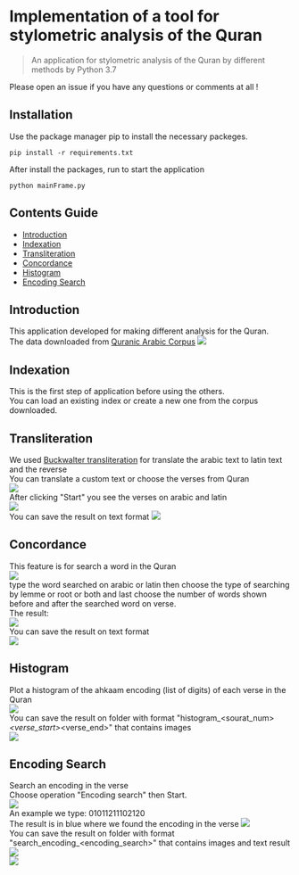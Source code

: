 # Implementation of a tool for stylometric analysis of the Quran

>An application for stylometric analysis of the Quran by different methods by Python 3.7

Please open an issue if you have any questions or comments at all !

## Installation
Use the package manager pip to install the necessary packeges.
```shell
pip install -r requirements.txt
```
After install the packages, run to start the application
```shell
python mainFrame.py
```

## Contents Guide

+ [Introduction](#introduction)
+ [Indexation](#indexation)
+ [Transliteration](#transliteration)
+ [Concordance](#concordance)
+ [Histogram](#histogram)
+ [Encoding Search](#encoding-search)

## Introduction
This application developed for making different analysis for the Quran.<br/>
The data downloaded from [Quranic Arabic Corpus](https://corpus.quran.com/download)
![](examples/q.png)

## Indexation
This is the first step of application before using the others.<br />
You can load an existing index or create a new one from the corpus downloaded.

## Transliteration
We used [Buckwalter transliteration](https://en.wikipedia.org/wiki/Buckwalter_transliteration)
for translate the arabic text to latin text and the reverse<br />
You can translate a custom text or choose the verses from Quran<br />
![](examples/q2.png) <br>
After clicking "Start" you see the verses on arabic and latin<br />
![](examples/q3.png)<br>
You can save the result on text format
![](examples/q9.png)

## Concordance
This feature is for search a word in the Quran<br>
![](examples/q4.png)<br>
type the word searched on arabic or latin then choose the type of searching by lemme or root or both
and last choose the number of words shown before and after the searched word on verse.<br>
The result:<br>
![](examples/q5.png)<br>
You can save the result on text format<br>
![](examples/q10.png)

## Histogram
Plot a histogram of the ahkaam encoding (list of digits) of each verse in the Quran<br>
![](examples/q6.png)<br>
You can save the result on folder with format "histogram_<sourat_num>_<verse_start>_<verse_end>" that contains images<br>
![](examples/q11.png)

## Encoding Search
Search an encoding in the verse<br>
Choose operation "Encoding search" then Start.<br>
![](examples/q7.png)<br>
An example we type: 01011211102120<br>
The result is in blue where we found the encoding in the verse
![](examples/q8.png)<br>
You can save the result on folder with format "search_encoding_<encoding_search>" that contains images and text result<br>
![](examples/q12.png)<br>
![](examples/q13.png)<br>

